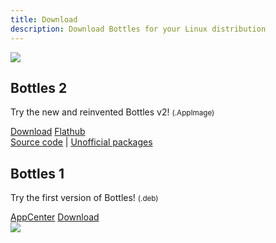 ```yaml
---
title: Download
description: Download Bottles for your Linux distribution
---
```


<section class="downloads">
  <!-- v2 -->
  <div class="container">
    <div class="image">
      <img class="animate__animated animate__fadeIn" 
           src="https://raw.githubusercontent.com/mirkobrombin/Bottles/master/screenshot-0.png" />
    </div>
    <div class="info">
      <h2 class="animate__animated animate__fadeInRight">Bottles 2</h2>
      <p>Try the new and reinvented Bottles v2! <small>(.AppImage)</small></p>
      <a class="button" 
         href="https://github.com/bottlesdevs/Bottles/releases/tag/2.0.9.5" 
         title="Download Bottles (.AppImage)">Download</a>
      <a class="button link"
         href="https://flathub.org/apps/details/com.usebottles.Bottles" 
         title="Download Bottles v2 from Flathub">Flathub</a>
      <div class="more-links">
        <a href="https://github.com/bottlesdevs/Bottles#build-with-meson-construction_worker">Source code</a> | 
        <a href="https://github.com/bottlesdevs/Bottles#unofficial-packages">Unofficial packages</a>
      </div>
    </div>
  </div>
  <!-- v1 -->
  <div class="container">
    <div class="info">
      <h2 class="animate__animated animate__fadeInLeft">Bottles 1</h2>
      <p>Try the first version of Bottles! <small>(.deb)</small></p>
      <a class="button link"
         href="https://appcenter.elementary.io/com.github.mirkobrombin.bottles" 
         title="Download Bottles v1 from AppCenter">AppCenter</a>
      <a class="button"
         href="https://github.com/bottlesdevs/Bottles/releases/tag/continuous-v1" 
         title="Download Bottles v1 (.deb)">Download</a>
    </div>
    <div class="image">
      <img class="animate__animated animate__fadeIn" 
           src="https://raw.githubusercontent.com/bottlesdevs/Bottles/v1/data/screenshot-1.png" />
    </div>
  </div>
</section>

